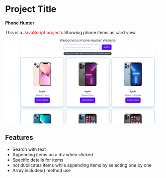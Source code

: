 # Project Title

**Phone Hunter**

This is a <span style="color:red">JavaScript projects</span> Showing phone items as card view

<img src="https://github.com/Mike-leonard/phone-hunter-api-fetch/blob/main/phone-hunter.gif" alt="Phone Hunter" width="900"/>

## Features
- Search with text
- Appending items on a div when clicked
- Specific details for items
- not duplicates items while appending items by selecting one by one
- Array.includes() method use